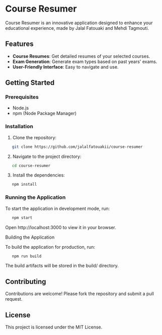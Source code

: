 # Course Resumer

Course Resumer is an innovative application designed to enhance your educational experience, made by Jalal Fatouaki and Mehdi Tagmouti.

## Features

- **Course Resumes**: Get detailed resumes of your selected courses.
- **Exam Generation**: Generate exam types based on past years' exams.
- **User-Friendly Interface**: Easy to navigate and use.

## Getting Started

### Prerequisites

- Node.js
- npm (Node Package Manager)

### Installation

1. Clone the repository:
```bash
   git clone https://github.com/jalalfatouakii/course-resumer
   ```

2. Navigate to the project directory:
```bash
   cd course-resumer
   ```

3. Install the dependencies:
```bash
   npm install
   ```

### Running the Application

To start the application in development mode, run:
```bash
   npm start
   ```

Open http://localhost:3000 to view it in your browser.

Building the Application

To build the application for production, run:
```bash
   npm run build
   ```

The build artifacts will be stored in the build/ directory.

## Contributing

Contributions are welcome! Please fork the repository and submit a pull request.

## License

This project is licensed under the MIT License.